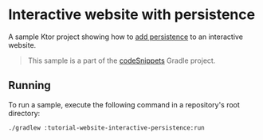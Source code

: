 # Interactive website with persistence

A sample Ktor project showing how to [add persistence](https://ktor.io/docs/interactive-website-add-persistence.html) to an interactive website.
> This sample is a part of the [codeSnippets](../../README.md) Gradle project.

## Running

To run a sample, execute the following command in a repository's root directory:
```bash
./gradlew :tutorial-website-interactive-persistence:run
```
